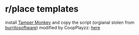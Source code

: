 # r/place templates

install [Tamper Monkey](https://www.tampermonkey.net)
and copy the script (orgianal stolen from [burritosoftware](https://raw.githubusercontent.com/burritosoftware/burritosoftware.github.io/master/bemanibs2.user.js#bypass=true)) modified by CoopPlayzz: [here]()
